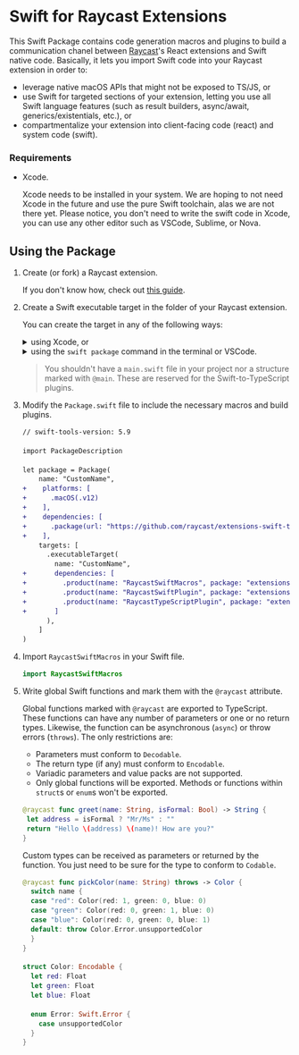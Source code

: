 # Swift for Raycast Extensions

This Swift Package contains code generation macros and plugins to build a communication chanel between [Raycast](https://raycast.com)'s React extensions and Swift native code. Basically, it lets you import Swift code into your Raycast extension in order to:
- leverage native macOS APIs that might not be exposed to TS/JS, or
- use Swift for targeted sections of your extension, letting you use all Swift language features (such as result builders, async/await, generics/existentials, etc.), or
- compartmentalize your extension into client-facing code (react) and system code (swift).

### Requirements

- Xcode.

  Xcode needs to be installed in your system. We are hoping to not need Xcode in the future and use the pure Swift toolchain, alas we are not there yet. Please notice, you don't need to write the swift code in Xcode, you can use any other editor such as VSCode, Sublime, or Nova.


## Using the Package

1. Create (or fork) a Raycast extension.

    If you don't know how, check out [this guide](https://developers.raycast.com/basics/create-your-first-extension).

2. Create a Swift executable target in the folder of your Raycast extension.

   <p>You can create the target in any of the following ways:
   <details><summary>using Xcode, or</summary>
   <p></p>
   <ul>
   <li>Open Xcode</li>
   <li><code>File > New > Package...</code> to create a new Swift package</li>
   <li>Select `Executable`</li>
   <li>Select the place within the Raycast extension package you want</li>
   <li>Untick the "Create Git repository on my Mac"
     <p>I like to put it in a `swift` folder next to the existing `src` folder.</p>
   </li>
   <li>Delete the <code>main.swift</code> file autogenerated by Xcode.
     <p>This file is reserved for the Raycast plugins generating the TypeScript interface.</p>
   </li>

    ![Create a new package](./docs/new-package.png)
    ![New executable package](./docs/new-executable-package.png)
   </p>
   </details>
   <details><summary>using the <code>swift package</code> command in the terminal or VSCode.</summary>
   <p></p>
   <ul>
   <li>Run <code>swift package init --type executable --name CustomName</code> in the Raycast extension folder.
   <p>In the previous command of code <code>CustomName</code> references the name for the Swift Package. You can name this whatever you want.</p>
   </li>
   <li>Delete the <code>main.swift</code> file autogenerated by <code>swift package</code>.
     <p>This file is reserved for the Raycast plugins generating the TypeScript interface.</p>
   </li>
   </ul>
   </details>
   </p>

   > You shouldn't have a `main.swift` file in your project nor a structure marked with `@main`. These are reserved for the Swift-to-TypeScript plugins.

3. Modify the `Package.swift` file to include the necessary macros and build plugins.

    ```diff
    // swift-tools-version: 5.9

    import PackageDescription

    let package = Package(
        name: "CustomName",
    +    platforms: [
    +      .macOS(.v12)
    +    ],
    +    dependencies: [
    +      .package(url: "https://github.com/raycast/extensions-swift-tools", from: "1.0.0")
    +    ],
        targets: [
          .executableTarget(
            name: "CustomName",
    +       dependencies: [
    +         .product(name: "RaycastSwiftMacros", package: "extensions-swift-tools"),
    +         .product(name: "RaycastSwiftPlugin", package: "extensions-swift-tools"),
    +         .product(name: "RaycastTypeScriptPlugin", package: "extensions-swift-tools"),
    +       ]
          ),
        ]
    )
    ```

4. Import `RaycastSwiftMacros` in your Swift file.

   ```swift
   import RaycastSwiftMacros
   ```

5. Write global Swift functions and mark them with the `@raycast` attribute.

   Global functions marked with `@raycast` are exported to TypeScript. These functions can have any number of parameters or one or no return types. Likewise, the function can be asynchronous (`async`) or throw errors (`throws`). The only restrictions are:
   - Parameters must conform to `Decodable`.
   - The return type (if any) must conform to `Encodable`.
   - Variadic parameters and value packs are not supported.
   - Only global functions will be exported. Methods or functions within `struct`s or `enum`s won't be exported.

   ```swift
   @raycast func greet(name: String, isFormal: Bool) -> String {
    let address = isFormal ? "Mr/Ms" : ""
    return "Hello \(address) \(name)! How are you?"
   }
   ```

   Custom types can be received as parameters or returned by the function. You just need to be sure for the type to conform to `Codable`.

   ```swift
   @raycast func pickColor(name: String) throws -> Color {
     switch name {
     case "red": Color(red: 1, green: 0, blue: 0)
     case "green": Color(red: 0, green: 1, blue: 0)
     case "blue": Color(red: 0, green: 0, blue: 1)
     default: throw Color.Error.unsupportedColor
     }
   }

   struct Color: Encodable {
     let red: Float
     let green: Float
     let blue: Float

     enum Error: Swift.Error {
       case unsupportedColor
     }
   }
   ```
